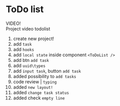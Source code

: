 # ToDo list

VIDEO!  
Project video todolist

1. create new project!  
2. add `task`  
3. add `hooks`
4. add `local state` inside component `<ToDoList />`  
5. add btn `add task`
6. add `uuid\types`  
7. add `input task`, button `add task`
8. added possibility to `add tasks`
9. code review | `typing`
10. added `new layout!`
11. added `change task status`
12. added check `empty line`
